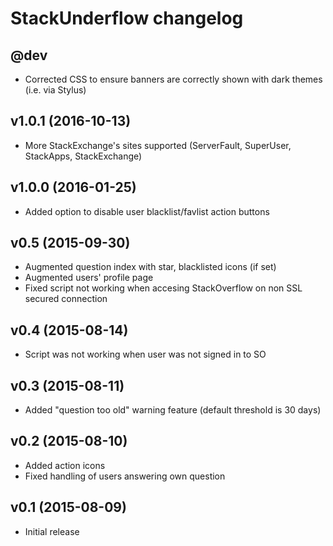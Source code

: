 StackUnderflow changelog
========================

@dev
-------------------
  - Corrected CSS to ensure banners are correctly shown with dark themes (i.e. via Stylus)

v1.0.1 (2016-10-13)
-------------------
  - More StackExchange's sites supported (ServerFault, SuperUser, StackApps, StackExchange)

v1.0.0 (2016-01-25)
-------------------
  - Added option to disable user blacklist/favlist action buttons

v0.5 (2015-09-30)
-------------------
  - Augmented question index with star, blacklisted icons (if set)
  - Augmented users' profile page
  - Fixed script not working when accesing StackOverflow on non SSL secured connection

v0.4 (2015-08-14)
-------------------
  - Script was not working when user was not signed in to SO

v0.3 (2015-08-11)
-------------------
  - Added "question too old" warning feature (default threshold is 30 days)

v0.2 (2015-08-10)
-------------------
  - Added action icons
  - Fixed handling of users answering own question

v0.1 (2015-08-09)
-------------------
  - Initial release
